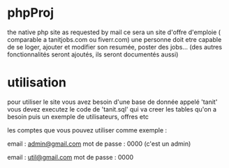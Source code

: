 # phpProj
the native php site as requested by mail
ce sera un site d'offre d'emploie ( comparable a tanitjobs.com ou fiverr.com) une personne doit etre capable de se loger, ajouter et modifier son resumée, poster des jobs...
(des autres fonctionnalités seront ajoutés, ils seront documentés aussi)
# utilisation
pour utiliser le site vous avez besoin d'une base de donnée appelé 'tanit'
vous devez executez le code de 'tanit.sql' qui va creer les tables qu'on a besoin puis un exemple de utilisateurs, offres etc
    
les comptes que vous pouvez utiliser comme exemple :

email : admin@gmail.com
mot de passe : 0000
(c'est un admin)

email : util@gmail.com
mot de passe : 0000


